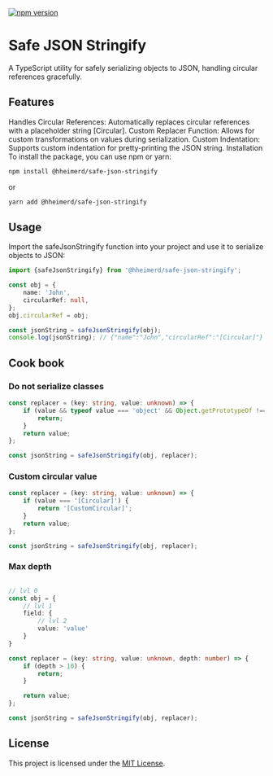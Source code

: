 [![npm version](https://img.shields.io/npm/v/@hheimerd/safe-json-stringify.svg)](https://www.npmjs.com/package/@hheimerd/safe-json-stringify)

# Safe JSON Stringify


A TypeScript utility for safely serializing objects to JSON, handling circular references gracefully.

## Features

Handles Circular References: Automatically replaces circular references with a placeholder string [Circular].
Custom Replacer Function: Allows for custom transformations on values during serialization.
Custom Indentation: Supports custom indentation for pretty-printing the JSON string.
Installation
To install the package, you can use npm or yarn:

```sh
npm install @hheimerd/safe-json-stringify
```

or

```sh
yarn add @hheimerd/safe-json-stringify
```

## Usage

Import the safeJsonStringify function into your project and use it to serialize objects to JSON:

```typescript
import {safeJsonStringify} from '@hheimerd/safe-json-stringify';

const obj = {
    name: 'John',
    circularRef: null,
};
obj.circularRef = obj;

const jsonString = safeJsonStringify(obj);
console.log(jsonString); // {"name":"John","circularRef":"[Circular]"}
```

## Cook book

### Do not serialize classes

```typescript
const replacer = (key: string, value: unknown) => {
    if (value && typeof value === 'object' && Object.getPrototypeOf !== Object.prototype) {
        return;
    }
    return value;
};

const jsonString = safeJsonStringify(obj, replacer);
```

### Custom circular value

```typescript
const replacer = (key: string, value: unknown) => {
    if (value === '[Circular]') {
        return '[CustomCircular]';
    }
    return value;
};

const jsonString = safeJsonStringify(obj, replacer);
```

### Max depth

```typescript

// lvl 0
const obj = {
    // lvl 1
    field: {
        // lvl 2
        value: 'value'
    }
}

const replacer = (key: string, value: unknown, depth: number) => {
    if (depth > 10) {
        return;
    }

    return value;
};

const jsonString = safeJsonStringify(obj, replacer);
```

## License

This project is licensed under the [MIT License](./LICENSE).
